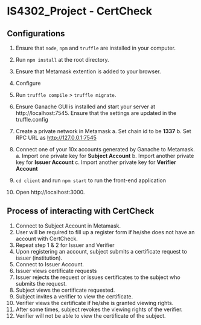 # IS4302_Project - CertCheck

## Configurations
1. Ensure that `node`, `npm` and `truffle` are installed in your computer.
2. Run `npm install` at the root directory.
3. Ensure that Metamask extention is added to your browser.
4. Configure 
5. Run `truffle compile` > `truffle migrate`.
6. Ensure Ganache GUI is installed and start your server at http://localhost:7545. Ensure that the settings are updated in the truffle.config
7. Create a private network in Metamask
   a. Set chain id to be **1337**
   b. Set RPC URL as http://127.0.0.1:7545
8. Connect one of your 10x accounts generated by Ganache to Metamask.
   a. Import one private key for **Subject Account**
   b. Import another private key for **Issuer Account**
   c. Import another private key for **Verifier Account**
   
9. `cd client` and run `npm start` to run the front-end application
10. Open http://localhost:3000.


## Process of interacting with CertCheck
1. Connect to Subject Account in Metamask.
2. User will be required to fill up a register form if he/she does not have an account with CertCheck.
3. Repeat step 1 & 2 for Issuer and Verifier
4. Upon registering an account, subject submits a certificate request to issuer (institution).
5. Connect to Issuer Account.
6. Issuer views certificate requests
7. Issuer rejects the request or issues certificates to the subject who submits the request. 
8. Subject views the certificate requested.
9. Subject invites a verifier to view the certificate.
10. Verifier views the certificate if he/she is granted viewing rights.
11. After some times, subject revokes the viewing rights of the verifier. 
12. Verifier will not be able to view the certificate of the subject.




